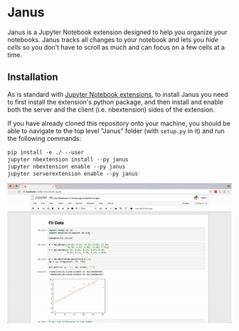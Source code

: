 # Janus
Janus is a Jupyter Notebook extension designed to help you organize your notebooks.
Janus tracks all changes to your notebook and lets you *hide cells* so you don't
have to scroll as much and can focus on a few cells at a time.

## Installation
As is standard with [Jupyter Notebook extensions](http://jupyter-notebook.readthedocs.io/en/stable/examples/Notebook/Distributing%20Jupyter%20Extensions%20as%20Python%20Packages.html), to install Janus you need to first install the
extension's python package, and then install and enable both the server and
the client (i.e. nbextension) sides of the extension.

If you have already cloned this repository onto your machine, you should be
able to navigate to the top level "Janus" folder (with `setup.py` in it) and run
the following commands:

```
pip install -e ./ --user
jupyter nbextension install --py janus
jupyter nbextension enable --py janus
jupyter serverextension enable --py janus
```

![Janus](/img/janus.gif)
